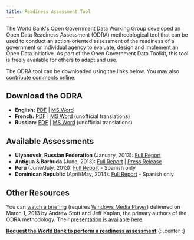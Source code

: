 ```yaml
---
title: Readiness Assessment Tool
---
```



The World Bank's Open Government Data Working Group developed an Open Data Readiness Assessment (ODRA) methodological tool that can be used to conduct an action-oriented assessment of the readiness of a government or individual agency to evaluate, design and implement an Open Data initiative. As part of the Open Government Data Toolkit, this tool is freely available for others to adapt and use.

The ODRA tool can be downloaded using the links below. You may also [contribute comments online](http://personal.crocodoc.com/7yQvCzX).

## Download the ODRA ##

* **English:** [PDF](../docs/odra/odra_v2-en.pdf) \| [MS Word](../docs/odra/odra_v2-en.doc)
* **French:** [PDF](../docs/odra/odra_v1-fr.pdf) \| [MS Word](../docs/odra/odra_v1-en.docx) (unofficial translations)
* **Russian:** [PDF](../docs/odra/odra_v2-ru.pdf) \| [MS Word](../docs/odra/odra_v2-ru.docx) (unofficial translations)


## Available Assessments ##

* **Ulyanovsk, Russian Federation** (January, 2013): [Full Report](../docs/odra/odra_ulyanovsk_web_final.doc)
* **Antigua & Barbuda** (June, 2013): [Full Report](http://www.ab.gov.ag/article_details.php?id=4222&category=114) \| [Press Release](http://www.ab.gov.ag/article_details.php?id=4223&category=38)
* **Peru** (June/July, 2013): [Full Report](../docs/odra/odra-peru-final.pdf) - Spanish only
* **Dominican Republic** (April/May, 2014): [Full Report](../docs/odra/odra_republica_dominicana.pdf) - Spanish only


## Other Resources ##

You can [watch a briefing](mms://wbmswebcast1.worldbank.org/DEC/2013-03-01/OD_RA_Briefing.wmv) (requires [Windows Media
Player](http://windows.microsoft.com/en-us/windows/windows-media-player)) delivered on March 1, 2013 by Andrew Stott and
Jeff Kaplan, the primary authors of the ODRA methodology. Their [presentation is available
here](../docs/odra/2013-03-01_0900_open_data-odra_briefing.pdf).

**[Request the World Bank to perform a readiness assessment](mailto:opengovdata@worldbank.org)**
{: .center :}
